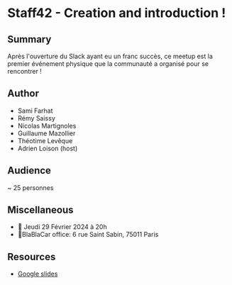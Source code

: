 # Staff42 - Creation and introduction !


## Summary

Après l'ouverture du Slack ayant eu un franc succès, ce meetup est la premier événement physique que la communauté a organisé pour se rencontrer !

## Author

- Sami Farhat
- Rémy Saissy
- Nicolas Martignoles
- Guillaume Mazollier
- Théotime Levêque
- Adrien Loison (host)

## Audience

~ 25 personnes

## Miscellaneous

- 📅 Jeudi 29 Février 2024 à 20h
- 📍BlaBlaCar office: 6 rue Saint Sabin, 75011 Paris

## Resources

- [Google slides](https://docs.google.com/presentation/d/137qpIM6dfK5h5socwxEScaIE4fp9EcTGdAkL9kTXkak/edit#slide=id.g2be06de2814_0_27)
